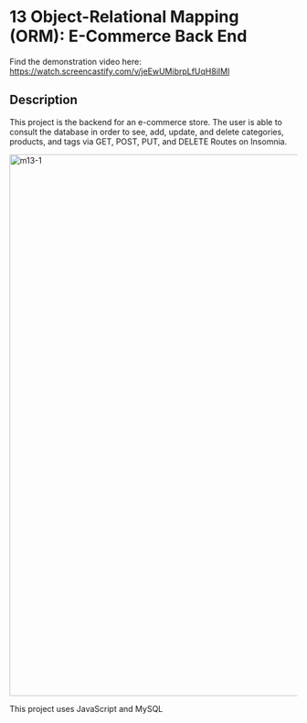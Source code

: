 # 13 Object-Relational Mapping (ORM): E-Commerce Back End

Find the demonstration video here: https://watch.screencastify.com/v/jeEwUMibrpLfUqH8iIMl

## Description

This project is the backend for an e-commerce store. The user is able to consult the database in order to see, add, update, and delete categories, products, and tags via GET, POST, PUT, and DELETE Routes on Insomnia.

<img width="948" alt="m13-1" src="https://user-images.githubusercontent.com/44861723/208282877-48f58d91-0cf9-4074-81ff-ad0ad780f140.png">

This project uses JavaScript and MySQL
